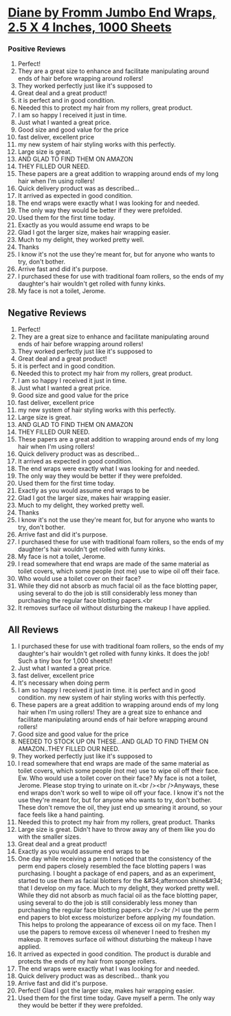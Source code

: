 # [Diane by Fromm Jumbo End Wraps, 2.5 X 4 Inches, 1000 Sheets](https://products.checkmycream.com/products/Diane-by-Fromm-Jumbo-End-Wraps-2.5-X-4-Inches-1000-Sheets.html)

### Positive Reviews

<ol>
      <li>Perfect!  </li>
      <li>They are a great size to enhance and facilitate manipulating around ends of hair before wrapping around rollers!</li>
      <li>They worked perfectly just like it&#x27;s supposed to</li>
      <li>Great deal and a great product!</li>
      <li>it is perfect and in good condition.</li>
      <li>Needed this to protect my hair from my rollers, great product.</li>
      <li>I am so happy I received it just in time.</li>
      <li>Just what I wanted a great price.</li>
      <li>Good size and good value for the price</li>
      <li>fast deliver, excellent price</li>
      <li>my new system of hair styling works with this perfectly.</li>
      <li>Large size is great.</li>
      <li>AND GLAD TO FIND THEM ON AMAZON</li>
      <li>THEY FILLED OUR NEED.</li>
      <li>These papers are a great addition to wrapping around ends of my long hair when I&#x27;m using rollers!</li>
      <li>Quick delivery product was as described...</li>
      <li>It arrived as expected in good condition.</li>
      <li>The end wraps were exactly what I was looking for and needed.</li>
      <li>The only way they would be better if they were prefolded.</li>
      <li>Used them for the first time today.  </li>
      <li>Exactly as you would assume end wraps to be</li>
      <li>Glad I got the larger size, makes hair wrapping easier.</li>
      <li>Much to my delight, they worked pretty well.</li>
      <li>Thanks</li>
      <li>I know it&#x27;s not the use they&#x27;re meant for, but for anyone who wants to try, don&#x27;t bother.  </li>
      <li>Arrive fast and did it&#x27;s purpose.</li>
      <li>I purchased these for use with traditional foam rollers, so the ends of my daughter&#x27;s hair wouldn&#x27;t get rolled with funny kinks.</li>
      <li>My face is not a toilet, Jerome.  </li>
</ol>


<h2>Negative Reviews</h2>
<ol>
<li> Perfect!  </li>
<li> They are a great size to enhance and facilitate manipulating around ends of hair before wrapping around rollers!</li>
<li> They worked perfectly just like it&#x27;s supposed to</li>
<li> Great deal and a great product!</li>
<li> it is perfect and in good condition.</li>
<li> Needed this to protect my hair from my rollers, great product.</li>
<li> I am so happy I received it just in time.</li>
<li> Just what I wanted a great price.</li>
<li> Good size and good value for the price</li>
<li> fast deliver, excellent price</li>
<li> my new system of hair styling works with this perfectly.</li>
<li> Large size is great.</li>
<li> AND GLAD TO FIND THEM ON AMAZON</li>
<li> THEY FILLED OUR NEED.</li>
<li> These papers are a great addition to wrapping around ends of my long hair when I&#x27;m using rollers!</li>
<li> Quick delivery product was as described...</li>
<li> It arrived as expected in good condition.</li>
<li> The end wraps were exactly what I was looking for and needed.</li>
<li> The only way they would be better if they were prefolded.</li>
<li> Used them for the first time today.  </li>
<li> Exactly as you would assume end wraps to be</li>
<li> Glad I got the larger size, makes hair wrapping easier.</li>
<li> Much to my delight, they worked pretty well.</li>
<li> Thanks</li>
<li> I know it&#x27;s not the use they&#x27;re meant for, but for anyone who wants to try, don&#x27;t bother.  </li>
<li> Arrive fast and did it&#x27;s purpose.</li>
<li> I purchased these for use with traditional foam rollers, so the ends of my daughter&#x27;s hair wouldn&#x27;t get rolled with funny kinks.</li>
<li> My face is not a toilet, Jerome.  </li>
<li> I read somewhere that end wraps are made of the same material as toilet covers, which some people (not me) use to wipe oil off their face.  </li>
<li> Who would use a toilet cover on their face?  </li>
<li> While they did not absorb as much facial oil as the face blotting paper, using several to do the job is still considerably less money than purchasing the regular face blotting papers.&lt;br</li>
<li> It removes surface oil without disturbing the makeup I have applied.</li>
</ol>

<h2>All Reviews</h2>

<ol>
    <li> I purchased these for use with traditional foam rollers, so the ends of my daughter&#x27;s hair wouldn&#x27;t get rolled with funny kinks. It does the job! Such a tiny box for 1,000 sheets!!</li>
    <li> Just what I wanted a great price.</li>
    <li> fast deliver, excellent price</li>
    <li> It&#x27;s necessary when doing perm</li>
    <li> I am so happy I received it just in time. it is perfect and in good condition. my new system of hair styling works with this perfectly.</li>
    <li> These papers are a great addition to wrapping around ends of my long hair when I&#x27;m using rollers! They are a great size to enhance and facilitate manipulating around ends of hair before wrapping around rollers!</li>
    <li> Good size and good value for the price</li>
    <li> NEEDED TO STOCK UP ON THESE...AND GLAD TO FIND THEM ON AMAZON..THEY FILLED OUR NEED.</li>
    <li> They worked perfectly just like it&#x27;s supposed to</li>
    <li> I read somewhere that end wraps are made of the same material as toilet covers, which some people (not me) use to wipe oil off their face.  Ew.  Who would use a toilet cover on their face?  My face is not a toilet, Jerome.  Please stop trying to urinate on it.&lt;br /&gt;&lt;br /&gt;Anyways, these end wraps don&#x27;t work so well to wipe oil off your face.  I know it&#x27;s not the use they&#x27;re meant for, but for anyone who wants to try, don&#x27;t bother.  These don&#x27;t remove the oil, they just end up smearing it around, so your face feels like a hand painting.</li>
    <li> Needed this to protect my hair from my rollers, great product. Thanks</li>
    <li> Large size is great. Didn&#x27;t have to throw away any of them like you do with the smaller sizes.</li>
    <li> Great deal and a great product!</li>
    <li> Exactly as you would assume end wraps to be</li>
    <li> One day while receiving a perm I noticed that the consistency of the perm end papers closely resembled the face blotting papers I was purchasing. I bought a package of end papers, and as an experiment, started to use them as facial blotters for the &amp;#34;afternoon shine&amp;#34; that I develop on my face. Much to my delight, they worked pretty well. While they did not absorb as much facial oil as the face blotting paper, using several to do the job is still considerably less money than purchasing the regular face blotting papers.&lt;br /&gt;&lt;br /&gt;I use the perm end papers to blot excess moisturizer before applying my foundation. This helps to prolong the appearance of excess oil on my face. Then I use the papers to remove excess oil whenever I need to freshen my makeup. It removes surface oil without disturbing the makeup I have applied.</li>
    <li> It arrived as expected in good condition. The product is durable and protects the ends of my hair from sponge rollers.</li>
    <li> The end wraps were exactly what I was looking for and needed.</li>
    <li> Quick delivery product was as described... thank you</li>
    <li> Arrive fast and did it&#x27;s purpose.</li>
    <li> Perfect!  Glad I got the larger size, makes hair wrapping easier.</li>
    <li> Used them for the first time today.  Gave myself a perm.  The only way they would be better if they were prefolded.</li>
</ol>




